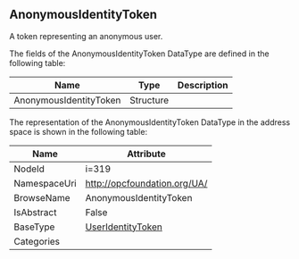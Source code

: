 <!-- datatype -->
## AnonymousIdentityToken
A token representing an anonymous user.  
<!-- end of description -->
The fields of the AnonymousIdentityToken DataType are defined in the following table:  

|Name|Type|Description|
|---|---|---|
|AnonymousIdentityToken|Structure||

The representation of the AnonymousIdentityToken DataType in the address space is shown in the following table:  

|Name|Attribute|
|---|---|
|NodeId|i=319|
|NamespaceUri|http://opcfoundation.org/UA/|
|BrowseName|AnonymousIdentityToken|
|IsAbstract|False|
|BaseType|[UserIdentityToken](../../DataTypes/UserIdentityToken/readme.md)|
|Categories||

